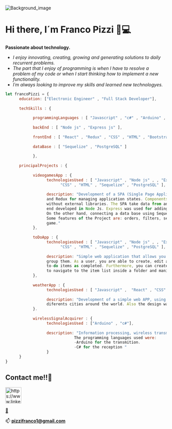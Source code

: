 
![Background_image](https://user-images.githubusercontent.com/72042861/146275330-fd8c3825-40c9-463d-9ffe-0be3e15f8455.jpg)

# Hi there, I´m Franco Pizzi 👋💻

**Passionate about technology.**
- *I enjoy innovating, creating, growing and generating solutions to daily recurrent problems.*
- *The part that I enjoy of programming is when I have to resolve a problem of my code or*
*when I start thinking how to implement a new functionality.*
- *I´m always looking to improve my skills and learned new technologyes.*


```javascript
let francoPizzi = {
      education: ["Electronic Engineer" , "Full Stack Developer"],
      
      techSkills : {
      
            programmingLanguages : [ "Javascript" , "c#" , "Arduino" , "Matlab" , "Swift" , "TypeScript" ],
      
            backEnd : [ "Node js" , "Express js" ],
      
            frontEnd : [ "React" , "Redux" , "CSS" , "HTML" , "Bootstrap" , "React Native" ],
      
            dataBase : [ "Sequelize" , "PostgreSQL" ]
      
            },
      
      principalProjects : {
      
            videogamesApp : {
                  technologiesUsed : [ "Javascript" , "Node js" , , "Express js" , "React" , "Redux" , 
                        "CSS" , "HTML" , "Sequelize" , "PostgreSQL" ],
                        
                  description: "Development of a SPA (Single Page Application), using React for the Front end 
                  and Redux for managing application states. Components design was developed with pure CSS, 
                  without external libraries. The SPA take data from an API (rawg.io/apidocs) throught the Back 
                  end developed in Node Js. Express was used for adding extra functionalities to the original API. 
                  On the other hand, connecting a data base using Sequelize and PostgreSQL. 
                  Some features of the Project are: orders, filters, search by name, controlated form to add a new 
                  game."
            },
                  
            toDoApp : {
                  technologiesUsed : [ "Javascript" , "Node js" , , "Express js" , "React" , "Redux" , 
                        "CSS" , "HTML" , "Sequelize" , "PostgreSQL" ],
                  
                  description: "Simple web application that allows you to create to-do items and folders to
                  group them. As a user, you are able to create, edit and delete to-do items and mark/unmark 
                  to-do items as completed. Furthermore, you can create and remove new folders. You are able
                  to navigate to the item list inside a folder and manipulate them"
            },
            
            weatherApp : {
                  technologiesUsed : [ "Javascript" ,  "React" , "CSS" , "HTML"  ],
                  
                  description: "Development of a simple web APP, using React components to show the weather of
                  diferents cities around the world. Also the design was made with pure CSS"
            }.
                  
            wirelessSignalAcquirer : {
                  technologiesUsed : ["Arduino" , "c#"],
                  
                  description: "Information processing, wireless transmition and reception in a computer for visualization. 
                              The programming languages used were:
                              -Arduino for the transmition.
                              -C# for the reception "
                  }      
      }
}

```

## Contact me!!🚀

<p align="left">
<a href="https://www.linkedin.com/in/franco-pizzi/" target="blank"><img align="center" src="https://icones.pro/wp-content/uploads/2021/03/icone-linkedin-ronde-noire.png" alt="https://www.linkedin.com/in/franco-pizzi/" height="50" width="50" /></a>
</p>

<a href="https://portfolio-franco-pizzi.vercel.app/home" target="blank">🧰</a>

📫 **pizzifranco1@gmail.com**











<!--

## Projects images


### I. Videogames App 🎮
#### Landing
![image](https://user-images.githubusercontent.com/72042861/146397205-3b802d94-a76f-403b-93f3-0a26b7cefa61.png)
            
#### Home
![image](https://user-images.githubusercontent.com/72042861/146397486-14748302-caef-466d-bcdc-f0af8179244e.png)               

#### Game Detail
![image](https://user-images.githubusercontent.com/72042861/146397357-0bda77f8-000f-49bd-80a8-b8f263fee231.png)
            



### II. Wireless Signal Acquirer 🎓
#### The aim
![image](https://user-images.githubusercontent.com/72042861/146400495-1abc552a-c1af-4973-8fe4-5a3f93632c5f.png)

#### Reception 
*Matlab*

![image](https://user-images.githubusercontent.com/72042861/146401275-a350c85a-6b59-4291-b24e-e602323332a8.png)

![image](https://user-images.githubusercontent.com/72042861/146401344-a5ccfa9a-2027-4d18-824c-db1620c6642d.png)

*Visual Studio*

![image](https://user-images.githubusercontent.com/72042861/146401563-06aabea1-bbb0-420e-886d-b247875cfd56.png)

![image](https://user-images.githubusercontent.com/72042861/146401747-f8288869-19f2-47e0-92d6-fee5df7e36da.png)


**francopizzi/francopizzi** is a ✨ _special_ ✨ repository because its `README.md` (this file) appears on your GitHub profile.

Here are some ideas to get you started:

- 🔭 I’m currently working on ...
- 🌱 I’m currently learning ...
- 👯 I’m looking to collaborate on ...
- 🤔 I’m looking for help with ...
- 💬 Ask me about ...
- 📫 How to reach me: ...
- 😄 Pronouns: ...
- ⚡ Fun fact: ...
-->
